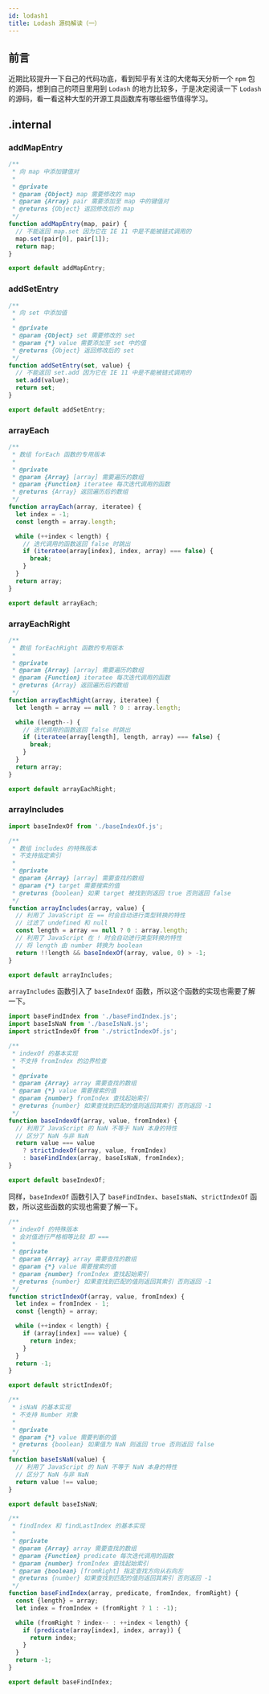 ```yaml
---
id: lodash1
title: Lodash 源码解读（一）
---
```


## 前言

近期比较提升一下自己的代码功底，看到知乎有关注的大佬每天分析一个 `npm` 包的源码，想到自己的项目里用到 `Lodash` 的地方比较多，于是决定阅读一下 `Lodash` 的源码，看一看这种大型的开源工具函数库有哪些细节值得学习。

## .internal

### addMapEntry

```js title=".internal/addMapEntry.js"
/**
 * 向 map 中添加键值对
 *
 * @private
 * @param {Object} map 需要修改的 map
 * @param {Array} pair 需要添加至 map 中的键值对
 * @returns {Object} 返回修改后的 map
 */
function addMapEntry(map, pair) {
  // 不能返回 map.set 因为它在 IE 11 中是不能被链式调用的
  map.set(pair[0], pair[1]);
  return map;
}

export default addMapEntry;
```

### addSetEntry

```js title=".internal/addSetEntry.js"
/**
 * 向 set 中添加值
 *
 * @private
 * @param {Object} set 需要修改的 set
 * @param {*} value 需要添加至 set 中的值
 * @returns {Object} 返回修改后的 set
 */
function addSetEntry(set, value) {
  // 不能返回 set.add 因为它在 IE 11 中是不能被链式调用的
  set.add(value);
  return set;
}

export default addSetEntry;
```

### arrayEach

```js title=".internal/arrayEach.js"
/**
 * 数组 forEach 函数的专用版本
 *
 * @private
 * @param {Array} [array] 需要遍历的数组
 * @param {Function} iteratee 每次迭代调用的函数
 * @returns {Array} 返回遍历后的数组
 */
function arrayEach(array, iteratee) {
  let index = -1;
  const length = array.length;

  while (++index < length) {
    // 迭代调用的函数返回 false 时跳出
    if (iteratee(array[index], index, array) === false) {
      break;
    }
  }
  return array;
}

export default arrayEach;
```

### arrayEachRight

```js title=".internal/arrayEachRight.js"
/**
 * 数组 forEachRight 函数的专用版本
 *
 * @private
 * @param {Array} [array] 需要遍历的数组
 * @param {Function} iteratee 每次迭代调用的函数
 * @returns {Array} 返回遍历后的数组
 */
function arrayEachRight(array, iteratee) {
  let length = array == null ? 0 : array.length;

  while (length--) {
    // 迭代调用的函数返回 false 时跳出
    if (iteratee(array[length], length, array) === false) {
      break;
    }
  }
  return array;
}

export default arrayEachRight;
```

### arrayIncludes

```js title=".internal/arrayIncludes.js"
import baseIndexOf from './baseIndexOf.js';

/**
 * 数组 includes 的特殊版本
 * 不支持指定索引
 *
 * @private
 * @param {Array} [array] 需要查找的数组
 * @param {*} target 需要搜索的值
 * @returns {boolean} 如果 target 被找到则返回 true 否则返回 false
 */
function arrayIncludes(array, value) {
  // 利用了 JavaScript 在 == 时会自动进行类型转换的特性
  // 过滤了 undefined 和 null
  const length = array == null ? 0 : array.length;
  // 利用了 JavaScript 在 ! 时会自动进行类型转换的特性
  // 将 length 由 number 转换为 boolean
  return !!length && baseIndexOf(array, value, 0) > -1;
}

export default arrayIncludes;
```

`arrayIncludes` 函数引入了 `baseIndexOf` 函数，所以这个函数的实现也需要了解一下。

```js title=".internal/baseIndexOf.js"
import baseFindIndex from './baseFindIndex.js';
import baseIsNaN from './baseIsNaN.js';
import strictIndexOf from './strictIndexOf.js';

/**
 * indexOf 的基本实现
 * 不支持 fromIndex 的边界检查
 *
 * @private
 * @param {Array} array 需要查找的数组
 * @param {*} value 需要搜索的值
 * @param {number} fromIndex 查找起始索引
 * @returns {number} 如果查找到匹配的值则返回其索引 否则返回 -1
 */
function baseIndexOf(array, value, fromIndex) {
  // 利用了 JavaScript 的 NaN 不等于 NaN 本身的特性
  // 区分了 NaN 与非 NaN
  return value === value
    ? strictIndexOf(array, value, fromIndex)
    : baseFindIndex(array, baseIsNaN, fromIndex);
}

export default baseIndexOf;
```

同样，`baseIndexOf` 函数引入了 `baseFindIndex`、`baseIsNaN`、`strictIndexOf` 函数，所以这些函数的实现也需要了解一下。

```js title=".internal/strictIndexOf.js"
/**
 * indexOf 的特殊版本
 * 会对值进行严格相等比较 即 ===
 *
 * @private
 * @param {Array} array 需要查找的数组
 * @param {*} value 需要搜索的值
 * @param {number} fromIndex 查找起始索引
 * @returns {number} 如果查找到匹配的值则返回其索引 否则返回 -1
 */
function strictIndexOf(array, value, fromIndex) {
  let index = fromIndex - 1;
  const {length} = array;

  while (++index < length) {
    if (array[index] === value) {
      return index;
    }
  }
  return -1;
}

export default strictIndexOf;
```

```js title=".internal/baseIsNaN.js"
/**
 * isNaN 的基本实现
 * 不支持 Number 对象
 *
 * @private
 * @param {*} value 需要判断的值
 * @returns {boolean} 如果值为 NaN 则返回 true 否则返回 false
 */
function baseIsNaN(value) {
  // 利用了 JavaScript 的 NaN 不等于 NaN 本身的特性
  // 区分了 NaN 与非 NaN
  return value !== value;
}

export default baseIsNaN;
```

```js title=".internal/baseFindIndex.js"
/**
 * findIndex 和 findLastIndex 的基本实现
 *
 * @private
 * @param {Array} array 需要查找的数组
 * @param {Function} predicate 每次迭代调用的函数
 * @param {number} fromIndex 查找起始索引
 * @param {boolean} [fromRight] 指定查找方向从右向左
 * @returns {number} 如果查找到匹配的值则返回其索引 否则返回 -1
 */
function baseFindIndex(array, predicate, fromIndex, fromRight) {
  const {length} = array;
  let index = fromIndex + (fromRight ? 1 : -1);

  while (fromRight ? index-- : ++index < length) {
    if (predicate(array[index], index, array)) {
      return index;
    }
  }
  return -1;
}

export default baseFindIndex;
```
